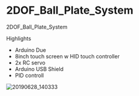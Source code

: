 # 2DOF_Ball_Plate_System
2DOF_Ball_Plate_System

Highlights

* Arduino Due
* 8inch touch screen w HID touch controller
* 2x RC servo
* Arduino USB Shield
* PID controll


![20190628_140333](https://user-images.githubusercontent.com/24962064/123507466-8b996a80-d6a4-11eb-8924-91e980d115ab.jpg)
